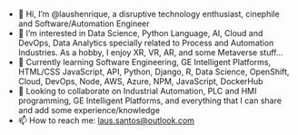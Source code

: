 - 👋 Hi, I’m @laushenrique, a disruptive technology enthusiast, cinephile and Software/Automation Engineer
- 👀 I’m interested in Data Science, Python Language, AI, Cloud and DevOps, Data Analytics specially related to Process and Automation Industries. As a hobby, I enjoy XR, VR, AR, and some Metaverse stuff...
- 🌱 Currently learning Software Engineering, GE Intelligent Platforms, HTML/CSS JavaScript, API, Python, Django, R, Data Science, OpenShift, Cloud, DevOps, Node, AWS, Azure, NPM, JavaScript, DockerHub
- 💞️ Looking to collaborate on Industrial Automation, PLC and HMI programming, GE Intelligent Platforms, and everything that I can share and add some experience/knowledge
- 📫 How to reach me: laus.santos@outlook.com

<!---
laushenrique/laushenrique is a ✨ special ✨ repository because its `README.md` (this file) appears on your GitHub profile.
You can click the Preview link to take a look at your changes.
--->
